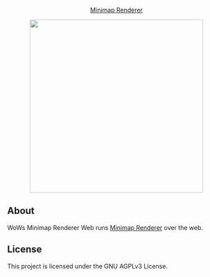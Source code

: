 <p align="center"><a href="https://github.com/WoWs-Builder-Team/minimap_renderer" target="_blank">Minimap Renderer</a></p>
<p align="center"><a href="https://laravel.com" target="_blank"><img src="https://raw.githubusercontent.com/laravel/art/master/logo-lockup/5%20SVG/2%20CMYK/1%20Full%20Color/laravel-logolockup-cmyk-red.svg" width="400"></a></p>

## About
WoWs Minimap Renderer Web runs <a href="https://github.com/WoWs-Builder-Team/minimap_renderer" target="_blank">Minimap Renderer</a> over the web.

## License

This project is licensed under the GNU AGPLv3 License.
